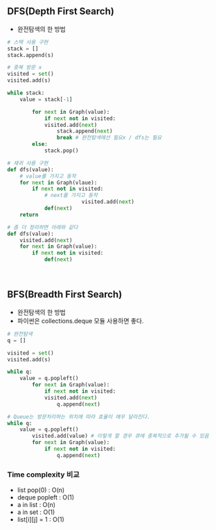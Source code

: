## DFS(Depth First Search)
- 완전탐색의 한 방법

```python
# 스택 사용 구현
stack = []
stack.append(s)

# 중복 방문 x
visited = set()
visited.add(s)

while stack:
    value = stack[-1]

		for next in Graph(value):
		    if next not in visited:
            visited.add(next)
		        stack.append(next)
		        break # 완전탐색에선 필요x / dfs는 필요
		else:
		    stack.pop()
```

```python
# 재귀 사용 구현
def dfs(value):
    # value를 가지고 동작
    for next in Graph(vlaue):
        if next not in visited:
            # next를 가지고 동작
						visited.add(next)
            def(next)
    return

# 좀 더 정리하면 아래와 같다
def dfs(value):
    visited.add(next)
    for next in Graph(value):
        if next not in visited:
            def(next)
```

<br>

## BFS(Breadth First Search)
- 완전탐색의 한 방법
- 파이썬은 collections.deque 모듈 사용하면 좋다.

```python
# 완전탐색
q = []

visited = set()
visited.add(s)

while q:
    value = q.popleft()
		for next in Graph(value):
		    if next not in visited:
            visited.add(next)
		        q.append(next)

# Queue는 방문처리하는 위치에 따라 효율이 매우 달라진다.
while q:
    value = q.popleft()
		visited.add(value) # 이렇게 할 경우 큐에 중복적으로 추가될 수 있음 
		for next in Graph(value):
		    if next not in visited:
		        q.append(next)

```

### Time complexity 비교

- list pop(0) : O(n)
- deque popleft : O(1)
- a in list : O(n)
- a in set : O(1)
- list[i][j] = 1 : O(1)